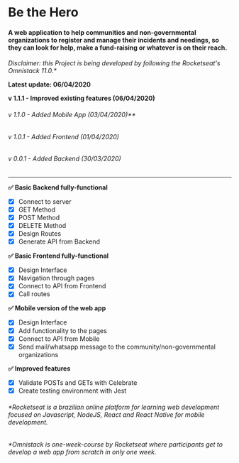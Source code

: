 # Be the Hero
#### A web application to help communities and non-governmental organizations to register and manage their incidents and needings, so they can look for help, make a fund-raising or whatever is on their reach.

*Disclaimer: this Project is being developed by following the Rocketseat's Omnistack 11.0*.*

**Latest update: 06/04/2020**

**v 1.1.1 - Improved existing features (06/04/2020)**

###### v 1.1.0 - Added Mobile App (03/04/2020)**

###### v 1.0.1 - Added Frontend (01/04/2020)

###### v 0.0.1 - Added Backend (30/03/2020)
_________________________________________________



**✅ Basic Backend fully-functional**
- [x] Connect to server
- [x] GET Method
- [x] POST Method
- [x] DELETE Method
- [x] Design Routes
- [x] Generate API from Backend

**✅ Basic Frontend fully-functional**
- [x] Design Interface
- [x] Navigation through pages
- [x] Connect to API from Frontend
- [x] Call routes

**✅ Mobile version of the web app**
- [x] Design Interface
- [x] Add functionality to the pages
- [x] Connect to API from Mobile
- [x] Send mail/whatsapp message to the community/non-governmental organizations

**✅ Improved features**
- [x] Validate POSTs and GETs with Celebrate
- [x] Create testing environment with Jest

###### *Rocketseat is a brazilian online platform for learning web development focused on Javascript, NodeJS, React and React Native for mobile development.
###### *Omnistack is one-week-course by Rocketseat where participants get to develop a web app from scratch in only one week. 
